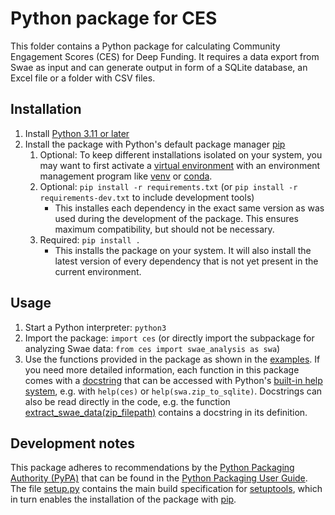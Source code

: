 # Python package for CES

This folder contains a Python package for calculating Community Engagement Scores (CES) for Deep Funding. It requires a data export from Swae as input and can generate output in form of a SQLite database, an Excel file or a folder with CSV files.


## Installation

1. Install [Python 3.11 or later](https://docs.python.org/3/using/index.html)
2. Install the package with Python's default package manager [pip](https://pip.pypa.io)
    1. Optional: To keep different installations isolated on your system, you may want to first activate a [virtual environment](https://docs.python.org/3/tutorial/venv.html) with an environment management program like [venv](https://docs.python.org/3/library/venv.html) or [conda](https://conda.io).
    2. Optional: `pip install -r requirements.txt` (or `pip install -r requirements-dev.txt` to include development tools)
        - This installes each dependency in the exact same version as was used during the development of the package. This ensures maximum compatibility, but should not be necessary.
    3. Required: `pip install .`
        - This installs the package on your system. It will also install the latest version of every dependency that is not yet present in the current environment. 


## Usage

1. Start a Python interpreter: `python3`
2. Import the package: `import ces` (or directly import the subpackage for analyzing Swae data: `from ces import swae_analysis as swa`)
3. Use the functions provided in the package as shown in the [examples](examples). If you need more detailed information, each function in this package comes with a [docstring](https://peps.python.org/pep-0257) that can be accessed with Python's [built-in help system](https://docs.python.org/3/library/functions.html#help), e.g. with `help(ces)` or `help(swa.zip_to_sqlite)`. Docstrings can also be read directly in the code, e.g. the function [extract_swae_data(zip_filepath)](https://github.com/robert-haas/ces_test/blob/main/community_engagement_scores/pkg/ces/swae_analysis/extract.py) contains a docstring in its definition.


## Development notes

This package adheres to recommendations by the [Python Packaging Authority (PyPA)](https://www.pypa.io) that can be found in the [Python Packaging User Guide](https://packaging.python.org). The file [setup.py](setup.py) contains the main build specification for [setuptools](https://setuptools.pypa.io), which in turn enables the installation of the package with [pip](https://pip.pypa.io).
